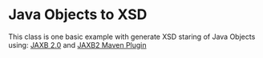 Java Objects to XSD
======================

This class is one basic example with generate XSD staring of Java Objects using: [JAXB 2.0](href="https://jaxb.java.net/")  and  [JAXB2 Maven Plugin](href="http://mojo.codehaus.org/jaxb2-maven-plugin/)   
